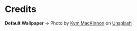 # Credits

**Default Wallpaper** ->  Photo by [Kym MacKinnon](https://unsplash.com/@vixenly?utm_source=unsplash&utm_medium=referral&utm_content=creditCopyText") on [Unsplash](https://unsplash.com/photos/ohRlkFvO5e8?utm_source=unsplash&utm_medium=referral&utm_content=creditCopyText")

